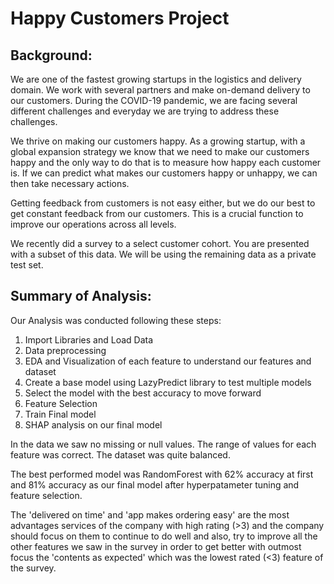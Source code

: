 # Happy Customers Project

## Background:

We are one of the fastest growing startups in the logistics and delivery domain. We work with several partners and make on-demand delivery to our customers. During the COVID-19 pandemic, we are facing several different challenges and everyday we are trying to address these challenges.

We thrive on making our customers happy. As a growing startup, with a global expansion strategy we know that we need to make our customers happy and the only way to do that is to measure how happy each customer is. If we can predict what makes our customers happy or unhappy, we can then take necessary actions.

Getting feedback from customers is not easy either, but we do our best to get constant feedback from our customers. This is a crucial function to improve our operations across all levels.

We recently did a survey to a select customer cohort. You are presented with a subset of this data. We will be using the remaining data as a private test set.

## Summary of Analysis:

Our Analysis was conducted following these steps:

1) Import Libraries and Load Data
2) Data preprocessing
3) EDA and Visualization of each feature to understand our features and dataset
4) Create a base model using LazyPredict library to test multiple models
5) Select the model with the best accuracy to move forward
6) Feature Selection
7) Train Final model
8) SHAP analysis on our final model

In the data we saw no missing or null values. The range of values for each feature was correct. The dataset was quite balanced.

The best performed model was RandomForest with 62% accuracy at first and 81% accuracy as our final model after hyperpatameter tuning and feature selection.

The 'delivered on time' and 'app makes ordering easy' are the most advantages services of the company with high rating (>3) and the company should focus on them to continue to do well and also,
try to improve all the other features we saw in the survey in order to get better with outmost focus the 'contents as expected' which was the lowest rated (<3) feature of the survey.
